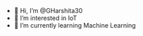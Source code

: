 - 👋 Hi, I’m @GHarshita30
- 👀 I’m interested in IoT
- 🌱 I’m currently learning Machine Learning

<!---
GHarshita30/GHarshita30 is a ✨ special ✨ repository because its `README.md` (this file) appears on your GitHub profile.
You can click the Preview link to take a look at your changes.
--->
